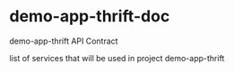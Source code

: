 # demo-app-thrift-doc
demo-app-thrift API Contract

list of services that will be used in project demo-app-thrift
